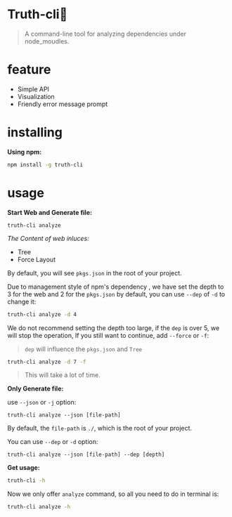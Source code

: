 # Truth-cli🤩

> A command-line tool for analyzing dependencies under node_moudles.

# feature

- Simple API
- Visualization
- Friendly error message prompt

# installing

**Using npm:**

```bash
npm install -g truth-cli
```

# usage

**Start Web and Generate file:**

```
truth-cli analyze
```

*The Content of web inluces:*

- Tree
- Force Layout

By default, you will see `pkgs.json` in the root of your project.

Due to management style of npm's dependency , we have set the depth to 3 for the web and 2 for the `pkgs.json` by default, you can use `--dep` of `-d` to change it:

```bash
truth-cli analyze -d 4
```

We do not recommend setting the depth too large, if the `dep` is over 5, we will stop the operation, If you still want to continue, add `--force` or `-f`:

> `dep` will influence the `pkgs.json` and `Tree`

```bash
truth-cli analyze -d 7 -f
```

> This will take a lot of time.

**Only Generate file:**

use `--json` or `-j` option:

```
truth-cli analyze --json [file-path]
```

By default, the `file-path` is `./`, which is the root of your project.

You can use `--dep` or `-d` option:

```
truth-cli analyze --json [file-path] --dep [depth]
```

**Get usage:**

```bash
truth-cli -h
```

Now we only offer `analyze` command, so all you need to do in terminal is:

```bash
truth-cli analyze -h 
```
